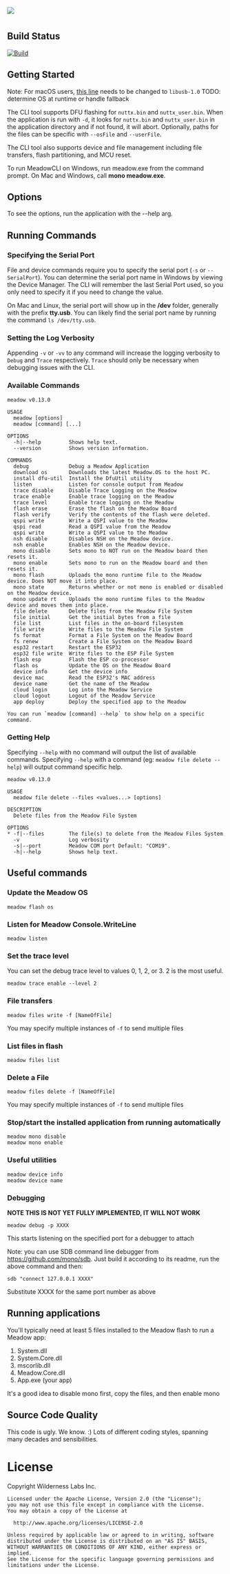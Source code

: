 <img src="Design/banner.jpg" style="margin-bottom:10px" />

## Build Status
[![Build](https://github.com/WildernessLabs/Meadow.CLI/actions/workflows/dotnet.yml/badge.svg)](https://github.com/WildernessLabs/Meadow.CLI/actions)

## Getting Started

Note: For macOS users, [this line](https://github.com/WildernessLabs/MeadowCLI/blob/master/MeadowCLI/DfuSharp.cs#L29) needs to be changed to `libusb-1.0` TODO: determine OS at runtime or handle fallback

The CLI tool supports DFU flashing for `nuttx.bin` and `nuttx_user.bin`. When the application is run with `-d`, it looks for `nuttx.bin` and `nuttx_user.bin` in the application directory and if not found, it will abort. Optionally, paths for the files can be specific with `--osFile` and `--userFile`.

The CLI tool also supports device and file management including file transfers, flash partitioning, and MCU reset.

To run MeadowCLI on Windows, run meadow.exe from the command prompt. On Mac and Windows, call **mono meadow.exe**.

## Options

To see the options, run the application with the --help arg.

## Running Commands

### Specifying the Serial Port
File and device commands require you to specify the serial port (`-s` or `--SerialPort`). You can determine the serial port name in Windows by viewing the Device Manager. The CLI will remember the last Serial Port used, so you only need to specify it if you need to change the value.

On Mac and Linux, the serial port will show up in the **/dev** folder, generally with the prefix **tty.usb**. You can likely find the serial port name by running the command `ls /dev/tty.usb`.

### Setting the Log Verbosity
Appending `-v` or `-vv` to any command will increase the logging verbosity to `Debug` and `Trace` respectively. `Trace` should only be necessary when debugging issues with the CLI.

### Available Commands
```
meadow v0.13.0

USAGE
  meadow [options]
  meadow [command] [...]

OPTIONS
  -h|--help         Shows help text.
  --version         Shows version information.

COMMANDS
  debug             Debug a Meadow Application
  download os       Downloads the latest Meadow.OS to the host PC.
  install dfu-util  Install the DfuUtil utility
  listen            Listen for console output from Meadow
  trace disable     Disable Trace Logging on the Meadow
  trace enable      Enable trace logging on the Meadow
  trace level       Enable trace logging on the Meadow
  flash erase       Erase the flash on the Meadow Board
  flash verify      Verify the contents of the flash were deleted.
  qspi write        Write a QSPI value to the Meadow
  qspi read         Read a QSPI value from the Meadow
  qspi write        Write a QSPI value to the Meadow
  nsh disable       Disables NSH on the Meadow device.
  nsh enable        Enables NSH on the Meadow device.
  mono disable      Sets mono to NOT run on the Meadow board then resets it.
  mono enable       Sets mono to run on the Meadow board and then resets it.
  mono flash        Uploads the mono runtime file to the Meadow device. Does NOT move it into place.
  mono state        Returns whether or not mono is enabled or disabled on the Meadow device.
  mono update rt    Uploads the mono runtime files to the Meadow device and moves them into place.
  file delete       Delete files from the Meadow File System
  file initial      Get the initial bytes from a file
  file list         List files in the on-board filesystem
  file write        Write files to the Meadow File System
  fs format         Format a File System on the Meadow Board
  fs renew          Create a File System on the Meadow Board
  esp32 restart     Restart the ESP32
  esp32 file write  Write files to the ESP File System
  flash esp         Flash the ESP co-processor
  flash os          Update the OS on the Meadow Board
  device info       Get the device info
  device mac        Read the ESP32's MAC address
  device name       Get the name of the Meadow
  cloud login       Log into the Meadow Service
  cloud logout      Logout of the Meadow Service
  app deploy        Deploy the specified app to the Meadow

You can run `meadow [command] --help` to show help on a specific command.
```

### Getting Help
Specifying `--help` with no command will output the list of available commands. Specifying `--help` with a command (eg: `meadow file delete --help`) will output command specific help.
```
meadow v0.13.0

USAGE
  meadow file delete --files <values...> [options]

DESCRIPTION
  Delete files from the Meadow File System

OPTIONS
* -f|--files        The file(s) to delete from the Meadow Files System
  -v                Log verbosity
  -s|--port         Meadow COM port Default: "COM19".
  -h|--help         Shows help text.
```

## Useful commands

### Update the Meadow OS
```
meadow flash os
```

### Listen for Meadow Console.WriteLine
```
meadow listen
```

### Set the trace level

You can set the debug trace level to values 0, 1, 2, or 3. 2 is the most useful.
```
meadow trace enable --level 2
```

### File transfers
```
meadow files write -f [NameOfFile]
```
You may specify multiple instances of `-f` to send multiple files

### List files in flash
```
meadow files list
```

### Delete a File

```
meadow files delete -f [NameOfFile]
```
You may specify multiple instances of `-f` to send multiple files

### Stop/start the installed application from running automatically
```
meadow mono disable
meadow mono enable
```
### Useful utilities
```
meadow device info
meadow device name
```

### Debugging
**NOTE THIS IS NOT YET FULLY IMPLEMENTED, IT WILL NOT WORK**
```
meadow debug -p XXXX
```
This starts listening on the specified port for a debugger to attach

Note: you can use SDB command line debugger from https://github.com/mono/sdb. Just build it according to its readme, run the above command and then:

```
sdb "connect 127.0.0.1 XXXX"
``` 
Substitute XXXX for the same port number as above

## Running applications

You'll typically need at least 5 files installed to the Meadow flash to run a Meadow app:

1. System.dll
2. System.Core.dll
3. mscorlib.dll
4. Meadow.Core.dll
5. App.exe (your app)

It's a good idea to disable mono first, copy the files, and then enable mono


## Source Code Quality

This code is ugly. We know. :) Lots of different coding styles, spanning many decades and sensibilities.

# License

Copyright Wilderness Labs Inc.
    
    Licensed under the Apache License, Version 2.0 (the "License");
    you may not use this file except in compliance with the License.
    You may obtain a copy of the License at
    
      http://www.apache.org/licenses/LICENSE-2.0
    
    Unless required by applicable law or agreed to in writing, software
    distributed under the License is distributed on an "AS IS" BASIS,
    WITHOUT WARRANTIES OR CONDITIONS OF ANY KIND, either express or implied.
    See the License for the specific language governing permissions and
    limitations under the License.
